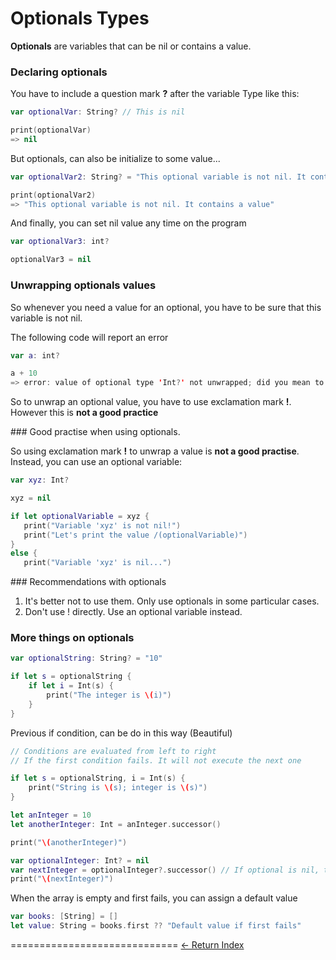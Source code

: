 # Optionals Types

**Optionals** are variables that can be nil or contains a value.

### Declaring optionals

You have to include a question mark **?** after the variable Type like this:

```Swift
var optionalVar: String? // This is nil

print(optionalVar)
=> nil
```

But optionals, can also be initialize to some value...

```Swift
var optionalVar2: String? = "This optional variable is not nil. It contains a value"

print(optionalVar2)
=> "This optional variable is not nil. It contains a value"
```

And finally, you can set nil value any time on the program

```Swift
var optionalVar3: int?

optionalVar3 = nil
```

### Unwrapping optionals values

So whenever you need a value for an optional, you have to be sure that this variable is not nil.

The following code will report an error

```Swift
var a: int?

a + 10
=> error: value of optional type 'Int?' not unwrapped; did you mean to use '!'
```

So to unwrap an optional value, you have to use exclamation mark **!**.
However this is **not a good practice**

### Good practise when using optionals.

So using exclamation mark **!** to unwrap a value is **not a good practise**. Instead, you can use an optional variable:

```Swift
var xyz: Int?

xyz = nil

if let optionalVariable = xyz {
   print("Variable 'xyz' is not nil!")
   print("Let's print the value /(optionalVariable)")
}
else {
   print("Variable 'xyz' is nil...")
```

### Recommendations with optionals

1. It's better not to use them. Only use optionals in some particular cases.
2. Don't use ! directly. Use an optional variable instead.

### More things on optionals

```Swift
var optionalString: String? = "10"

if let s = optionalString {
    if let i = Int(s) {
        print("The integer is \(i)")
    }
}
```

Previous if condition, can be do in this way (Beautiful)

```Swift
// Conditions are evaluated from left to right
// If the first condition fails. It will not execute the next one

if let s = optionalString, i = Int(s) {
    print("String is \(s); integer is \(s)")
}
```

```Swift
let anInteger = 10
let anotherInteger: Int = anInteger.successor()

print("\(anotherInteger)")

var optionalInteger: Int? = nil
var nextInteger = optionalInteger?.successor() // If optional is nil, then successor is not called
print("\(nextInteger)")
```

When the array is empty and first fails, you can assign a default value

```Swift
var books: [String] = []
let value: String = books.first ?? "Default value if first fails"
```


=============================
[<- Return Index](/README.md)
